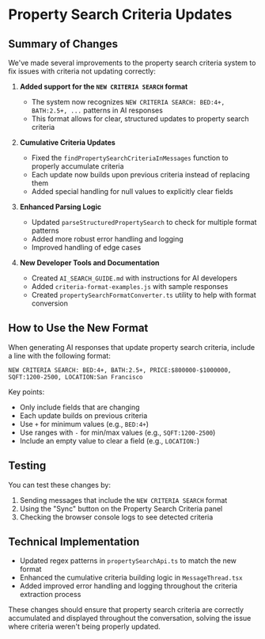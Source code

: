 # Property Search Criteria Updates

## Summary of Changes

We've made several improvements to the property search criteria system to fix issues with criteria not updating correctly:

1. **Added support for the `NEW CRITERIA SEARCH` format**
   - The system now recognizes `NEW CRITERIA SEARCH: BED:4+, BATH:2.5+, ...` patterns in AI responses
   - This format allows for clear, structured updates to property search criteria

2. **Cumulative Criteria Updates**
   - Fixed the `findPropertySearchCriteriaInMessages` function to properly accumulate criteria
   - Each update now builds upon previous criteria instead of replacing them
   - Added special handling for null values to explicitly clear fields

3. **Enhanced Parsing Logic**
   - Updated `parseStructuredPropertySearch` to check for multiple format patterns
   - Added more robust error handling and logging
   - Improved handling of edge cases

4. **New Developer Tools and Documentation**
   - Created `AI_SEARCH_GUIDE.md` with instructions for AI developers
   - Added `criteria-format-examples.js` with sample responses
   - Created `propertySearchFormatConverter.ts` utility to help with format conversion

## How to Use the New Format

When generating AI responses that update property search criteria, include a line with the following format:

```
NEW CRITERIA SEARCH: BED:4+, BATH:2.5+, PRICE:$800000-$1000000, SQFT:1200-2500, LOCATION:San Francisco
```

Key points:
- Only include fields that are changing
- Each update builds on previous criteria
- Use `+` for minimum values (e.g., `BED:4+`)
- Use ranges with `-` for min/max values (e.g., `SQFT:1200-2500`)
- Include an empty value to clear a field (e.g., `LOCATION:`)

## Testing

You can test these changes by:

1. Sending messages that include the `NEW CRITERIA SEARCH` format
2. Using the "Sync" button on the Property Search Criteria panel
3. Checking the browser console logs to see detected criteria

## Technical Implementation

- Updated regex patterns in `propertySearchApi.ts` to match the new format
- Enhanced the cumulative criteria building logic in `MessageThread.tsx`
- Added improved error handling and logging throughout the criteria extraction process

These changes should ensure that property search criteria are correctly accumulated and displayed throughout the conversation, solving the issue where criteria weren't being properly updated. 